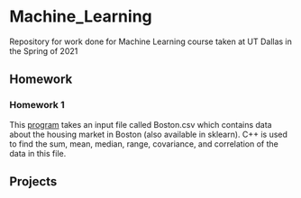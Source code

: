 # Machine_Learning
Repository for work done for Machine Learning course taken at UT Dallas in the Spring of 2021

## Homework

### Homework 1

This [program](https://github.com/katKINGSLEY/Machine_Learning/Homework1/main.cpp) takes an input file called Boston.csv which contains data about the housing market in Boston (also available in sklearn). C++ is used to find the sum, mean, median, range, covariance, and correlation of the data in this file.


## Projects